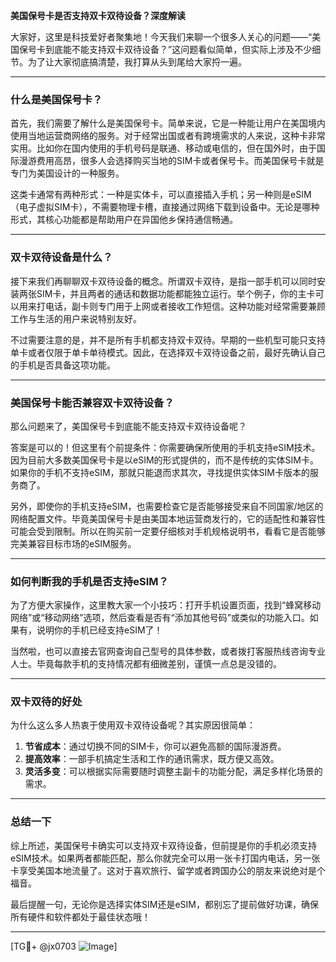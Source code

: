 **美国保号卡是否支持双卡双待设备？深度解读**

大家好，这里是科技爱好者聚集地！今天我们来聊一个很多人关心的问题——“美国保号卡到底能不能支持双卡双待设备？”这问题看似简单，但实际上涉及不少细节。为了让大家彻底搞清楚，我打算从头到尾给大家捋一遍。

---

### **什么是美国保号卡？**
首先，我们需要了解什么是美国保号卡。简单来说，它是一种能让用户在美国境内使用当地运营商网络的服务。对于经常出国或者有跨境需求的人来说，这种卡非常实用。比如你在国内使用的手机号码是联通、移动或电信的，但在国外时，由于国际漫游费用高昂，很多人会选择购买当地的SIM卡或者保号卡。而美国保号卡就是专门为美国设计的一种服务。

这类卡通常有两种形式：一种是实体卡，可以直接插入手机；另一种则是eSIM（电子虚拟SIM卡），不需要物理卡槽，直接通过网络下载到设备中。无论是哪种形式，其核心功能都是帮助用户在异国他乡保持通信畅通。

---

### **双卡双待设备是什么？**
接下来我们再聊聊双卡双待设备的概念。所谓双卡双待，是指一部手机可以同时安装两张SIM卡，并且两者的通话和数据功能都能独立运行。举个例子，你的主卡可以用来打电话，副卡则专门用于上网或者接收工作短信。这种功能对经常需要兼顾工作与生活的用户来说特别友好。

不过需要注意的是，并不是所有手机都支持双卡双待。早期的一些机型可能只支持单卡或者仅限于单卡单待模式。因此，在选择双卡双待设备之前，最好先确认自己的手机是否具备这项功能。

---

### **美国保号卡能否兼容双卡双待设备？**
那么问题来了，美国保号卡到底能不能支持双卡双待设备呢？

答案是可以的！但这里有个前提条件：你需要确保所使用的手机支持eSIM技术。因为目前大多数美国保号卡是以eSIM的形式提供的，而不是传统的实体SIM卡。如果你的手机不支持eSIM，那就只能退而求其次，寻找提供实体SIM卡版本的服务商了。

另外，即使你的手机支持eSIM，也需要检查它是否能够接受来自不同国家/地区的网络配置文件。毕竟美国保号卡是由美国本地运营商发行的，它的适配性和兼容性可能会受到限制。所以在购买前一定要仔细核对手机规格说明书，看看它是否能够完美兼容目标市场的eSIM服务。

---

### **如何判断我的手机是否支持eSIM？**
为了方便大家操作，这里教大家一个小技巧：打开手机设置页面，找到“蜂窝移动网络”或“移动网络”选项，然后查看是否有“添加其他号码”或类似的功能入口。如果有，说明你的手机已经支持eSIM了！

当然啦，也可以直接去官网查询自己型号的具体参数，或者拨打客服热线咨询专业人士。毕竟每款手机的支持情况都有细微差别，谨慎一点总是没错的。

---

### **双卡双待的好处**
为什么这么多人热衷于使用双卡双待设备呢？其实原因很简单：

1. **节省成本**：通过切换不同的SIM卡，你可以避免高额的国际漫游费。
2. **提高效率**：一部手机搞定生活和工作的通讯需求，既方便又高效。
3. **灵活多变**：可以根据实际需要随时调整主副卡的功能分配，满足多样化场景的需求。

---

### **总结一下**
综上所述，美国保号卡确实可以支持双卡双待设备，但前提是你的手机必须支持eSIM技术。如果两者都能匹配，那么你就完全可以用一张卡打国内电话，另一张卡享受美国本地流量了。这对于喜欢旅行、留学或者跨国办公的朋友来说绝对是个福音。

最后提醒一句，无论你是选择实体SIM还是eSIM，都别忘了提前做好功课，确保所有硬件和软件都处于最佳状态哦！

---

[TG💪+ @jx0703 ![Image](https://github.com/user-attachments/assets/dbca1d08-cadb-493c-b0ec-ad6f7a83f270)]